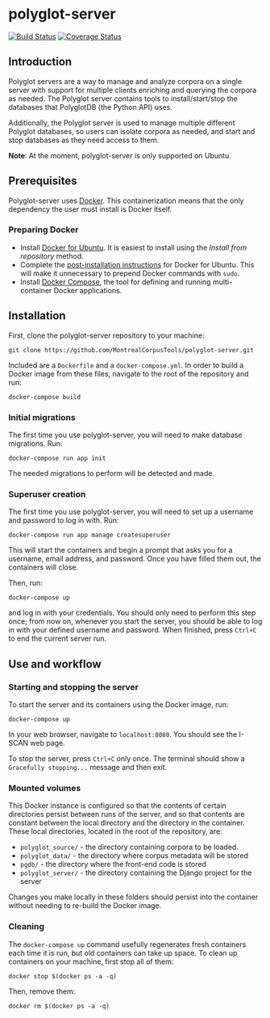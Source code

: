 # polyglot-server

[![Build Status](https://travis-ci.org/MontrealCorpusTools/polyglot-server.svg?branch=master)](https://travis-ci.org/MontrealCorpusTools/polyglot-server)
[![Coverage Status](https://coveralls.io/repos/github/MontrealCorpusTools/polyglot-server/badge.svg?branch=master)](https://coveralls.io/github/MontrealCorpusTools/polyglot-server?branch=master)

## Introduction

Polyglot servers are a way to manage and analyze corpora on a single server with support for multiple clients enriching and querying the corpora as needed.  The Polyglot server contains tools to install/start/stop the databases that PolyglotDB (the Python API) uses.

Additionally, the Polyglot server is used to manage multiple different Polyglot databases, so users can isolate corpora as needed, and start and stop databases as they need access to them.

**Note**: At the moment, polyglot-server is only supported on Ubuntu.

## Prerequisites
Polyglot-server uses [Docker](https://www.docker.com/what-docker). This containerization means that the only dependency the user must install is Docker itself.

### Preparing Docker
* Install [Docker for Ubuntu](https://docs.docker.com/install/linux/docker-ce/ubuntu/#install-docker-ce). It is easiest to install using the *Install from repository* method.
* Complete the [post-installation instructions](https://docs.docker.com/install/linux/linux-postinstall/) for Docker for Ubuntu. This will make it unnecessary to prepend Docker commands with `sudo`.
* Install [Docker Compose](https://docs.docker.com/compose/install/), the tool for defining and running multi-container Docker applications.

## Installation

First, clone the polyglot-server repository to your machine:

``git clone https://github.com/MontrealCorpusTools/polyglot-server.git``

Included are a `Dockerfile` and a `docker-compose.yml`. In order to build a Docker image from these files, navigate to the root of the repository and run:

``docker-compose build``

### Initial migrations

The first time you use polyglot-server, you will need to make database migrations. Run:

``docker-compose run app init``

The needed migrations to perform will be detected and made.

### Superuser creation
The first time you use polyglot-server, you will need to set up a username and password to log in with. Run:

``docker-compose run app manage createsuperuser``

This will start the containers and begin a prompt that asks you for a username, email address, and password. Once you have filled them out, the containers will close.

Then, run:

``docker-compose up``

and log in with your credentials. You should only need to perform this step once; from now on, whenever you start the server, you should be able to log in with your defined username and password. When finished, press `Ctrl+C` to end the current server run.

## Use and workflow

### Starting and stopping the server
To start the server and its containers using the Docker image, run:

``docker-compose up``

In your web browser, navigate to `localhost:8080`. You should see the I-SCAN web page.

To stop the server, press `Ctrl+C` only once. The terminal should show a `Gracefully stopping...` message and then exit.


### Mounted volumes

This Docker instance is configured so that the contents of certain directories persist between runs of the server, and so that contents are constant between the local directory and the directory in the container. These local directories, located in the root of the repository, are:

* `polyglot_source/` - the directory containing corpora to be loaded.
* `polyglot_data/` - the directory where corpus metadata will be stored
* `pgdb/` - the directory where the front-end code is stored
* `polyglot_server/` - the directory containing the Django project for the server

Changes you make locally in these folders should persist into the container without needing to re-build the Docker image.

### Cleaning
The `docker-compose up` command usefully regenerates fresh containers each time it is run, but old containers can take up space. To clean up containers on your machine, first stop all of them:

```docker stop $(docker ps -a -q)```

Then, remove them:

``docker rm $(docker ps -a -q)``

